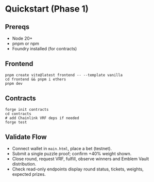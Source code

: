 # Quickstart (Phase 1)

## Prereqs
- Node 20+
- pnpm or npm
- Foundry installed (for contracts)

## Frontend
```
pnpm create vite@latest frontend -- --template vanilla
cd frontend && pnpm i ethers
pnpm dev
```

## Contracts
```
forge init contracts
cd contracts
# add Chainlink VRF deps if needed
forge test
```

## Validate Flow
- Connect wallet in `main.html`, place a bet (testnet).
- Submit a single puzzle proof; confirm +40% weight shown.
- Close round, request VRF, fulfill, observe winners and Emblem Vault distribution.
- Check read-only endpoints display round status, tickets, weights, expected prizes.
